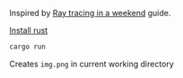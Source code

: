 Inspired by [Ray tracing in a weekend](https://raytracing.github.io/books/RayTracingInOneWeekend.html) guide.

[Install rust](https://www.rust-lang.org/tools/install)

```bash
cargo run
```

Creates `img.png` in current working directory
